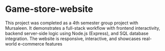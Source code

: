 # Game-store-website
This project was completed as a 4th semester group project with Mursaleen. It demonstrates a full-stack workflow with frontend interactivity, backend server-side logic using Node.js (Express), and SQL database integration. The website is responsive, interactive, and showcases real-world e-commerce features
